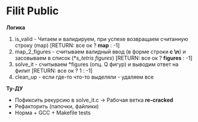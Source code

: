 # Filit Public

**Логика**
1. is_valid - Читаем и валидируем, при успехе возвращаем считанную строку (map)
[RETURN: все ок ? **map** : -1]
2. map_2_figures - считываем валидный ввод (в форме строки **с \n**) и засовываем в список (**s_tetris *figures**) 
[RETURN: все ок ? **figures** : -1]
3. solve_it - считываем *figures (опц. Q фигур) и выводим ответ на филит [RETURN: все ок ? 1 : -1]
4. clean_up - если где-то что-то выделяли - удаляем все

**Ту-ДУ**
- Пофиксить рекурсию в solve_it.c -> Рабочая ветка **re-cracked**
- Рефакторить (папочки, файлики)
- Норма + GCC + Makefile tests
